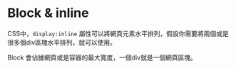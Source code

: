 # Block & inline

CSS中，`display:inline` 屬性可以將網頁元素水平排列，假設你需要將兩個或是很多個div區塊水平排列，就可以使用。

Block 會佔據網頁或是容器的最大寬度，一個div就是一個網頁區塊。

